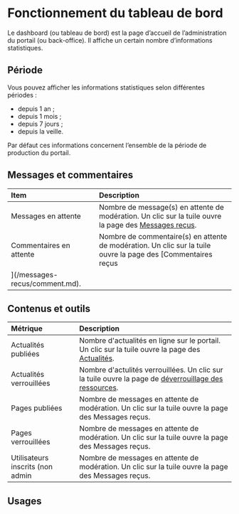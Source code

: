 # Fonctionnement du tableau de bord

Le dashboard \(ou tableau de bord\) est la page d’accueil de l’administration du portail \(ou back-office\). Il affiche un certain nombre d’informations statistiques. 

## Période

Vous pouvez afficher les informations statistiques selon différentes périodes :

* depuis 1 an ;
* depuis 1 mois ;
* depuis 7 jours ;
* depuis la veille.

Par défaut ces informations concernent l’ensemble de la période de production du portail.

## Messages et commentaires

| Item | Description |
| :--- | :--- |
| Messages en attente | Nombre de message\(s\) en attente de modération. Un clic sur la tuile ouvre la page des [Messages reçus](/messages-recus/messages.md). |
| Commentaires en attente | Nombre de commentaire\(s\) en attente de modération. Un clic sur la tuile ouvre la page des [Commentaires reçus](/messages-recus/comment.md). |

## Contenus et outils

| Métrique | Description |
| :--- | :--- |
| Actualités publiées | Nombre d'actualités en ligne sur le portail. Un clic sur la tuile ouvre la page des [Actualités](/actualites/newarticle.md). |
| Actualités verrouillées | Nombre d'actulités verrouillées. Un clic sur la tuile ouvre la page de [déverrouillage des ressources](/settings/unlock.md). |
| Pages publiées | Nombre de messages en attente de modération. Un clic sur la tuile ouvre la page des Messages reçus. |
| Pages verrouillées | Nombre de messages en attente de modération. Un clic sur la tuile ouvre la page des Messages reçus. |
| Utilisateurs inscrits \(non admin | Nombre de messages en attente de modération. Un clic sur la tuile ouvre la page des Messages reçus. |

## Usages



